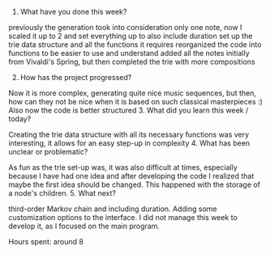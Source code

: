 1. What have you done this week?

previously the generation took into consideration only one note, now I scaled it up to 2 and set everything up to also include duration
set up the trie data structure and all the functions it requires
reorganized the code into functions to be easier to use and understand
added all the notes initially from Vivaldi's Spring, but then completed the trie with more compositions

2. How has the project progressed?

Now it is more complex, generating quite nice music sequences, but then, how can they not be nice when it is based on such classical masterpieces :) Also now the code is better structured
3. What did you learn this week / today?

Creating the trie data structure with all its necessary functions was very interesting, it allows for an easy step-up in complexity
4. What has been unclear or problematic?

As fun as the trie set-up was, it was also difficult at times, especially because I have had one idea and after developing the code I realized that maybe the first idea should be changed. This happened with the storage of a node's children.
5. What next?

third-order Markov chain and including duration. Adding some customization options to the interface. I did not manage this week to develop it, as I focused on the main program.

Hours spent: around 8
